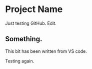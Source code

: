 # Project Name


Just testing GitHub. Edit.


## Something.


This bit has been written from VS code.



Testing again.
